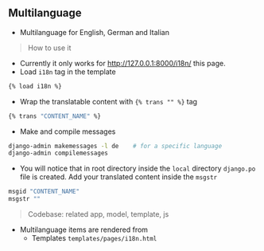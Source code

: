 ## Multilanguage

- Multilanguage for English, German and Italian

> How to use it 
- Currently it only works for http://127.0.0.1:8000/i18n/ this page.
- Load `i18n` tag in the template
```bash
{% load i18n %}
```
- Wrap the translatable content with `{% trans "" %}` tag
```bash
{% trans "CONTENT_NAME" %}
``` 
- Make and compile messages
```bash
django-admin makemessages -l de    # for a specific language
django-admin compilemessages
```
- You will notice that in root directory inside the `local` directory `django.po` file is created. Add your translated content inside the `msgstr`
```bash
msgid "CONTENT_NAME"
msgstr ""
```

> Codebase: related app, model, template, js 

- Multilanguage items are rendered from
    - Templates `templates/pages/i18n.html`

